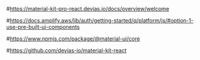 #https://material-kit-pro-react.devias.io/docs/overview/welcome

#https://docs.amplify.aws/lib/auth/getting-started/q/platform/js/#option-1-use-pre-built-ui-components

#https://www.npmjs.com/package/@material-ui/core

#https://github.com/devias-io/material-kit-react
